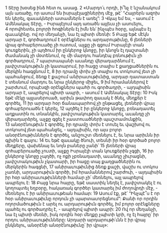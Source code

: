 1 Տէրը խօսեց ինձ հետ ու ասաց. 2 «Մարդո՛ւ որդի, ի՞նչ է նշանակում այն առածը, որ ասում են իսրայէլացիներիդ մէջ, թէ՝ “Հայրերն ազոխ են կերել, զաւակների ատամներն է առել”: 3 Վկայ եմ ես, - ասում է Ամենակալ Տէրը, - Իսրայէլում այդ առածն այլեւս չի ասուելու, 4 որովհետեւ բոլորի հոգիներն էլ իմն են՝ ինչպէս հօրը, այնպէս էլ զաւակինը. ով որ մեղանչի, նա էլ պիտի մեռնի: 5 Բայց եթէ մէկն արդար է, գործադրում է օրէնքներս ու արդարութիւնը, 6 լեռների վրայ զոհաբերուածը չի ուտում, աչքը չի գցում Իսրայէլի տան կուռքերին, չի պղծում իր ընկերոջ կնոջը, իր կնոջն էլ դաշտանի ժամանակ չի մօտենում, ոչ մի մարդու հանդէպ բռնութիւն չի գործադրում, 7 պարտապանի աւանդը վերադարձնում է, յափշտակութիւն չի կատարում, իր հացը տալիս է քաղցածներին ու մերկին հագցնում է, 8 իր դրամը փոխ չի տալիս ու տոկոսով յետ չի պահանջում, ձեռք է քաշում անիրաւութիւնից, արդար դատաստան է տեսնում մարդու եւ նրա ընկերոջ միջեւ, 9 իմ հրամաններով է շարժւում, որպէսզի օրէնքներս պահի ու գործադրի, - այդպիսին արդար է, ապրելով պիտի ապրի, - ասում է Ամենակալ Տէրը:
10 Իսկ եթէ մէկը այլասերուած, արիւն թափող զաւակ է ծնել, մեղքեր է գործել, 11 իր արդար հօր ճանապարհով չի ընթացել, լեռների վրայ զոհաբերուածն է կերել, 12 պղծել է իր ընկերոջ կնոջը, բռնադատել աղքատին ու տնանկին, յափշտակութիւն կատարել, աւանդը չի վերադարձրել, աչքը գցել է չաստուածների պաշտամունքին, 13 անօրէնութիւն է գործել, իր դրամը փոխ է տուել եւ վաշխով ու տոկոսով յետ պահանջել, - այդպիսին, որ այս բոլոր անօրէնութիւններն է գործել, անշուշտ մեռնելու է, եւ նրա արիւնն իր գլխին է գալու:
14 Եւ եթէ զաւակը ծնուի, տեսնի իր հօր գործած բոլոր մեղքերը, վախենայ եւ նոյն բաները չանի՝ 15 լեռների վրայ զոհաբերուածը չուտի, աչքը Իսրայէլի տան կուռքերին չգցի, 16 իր ընկերոջ կնոջը չպղծի, ոչ ոքի չբռնադատի, աւանդը չիւրացնի, յափշտակութիւն չկատարի, իր հացը տայ քաղցածներին ու մերկերին հագցնի, 17 անիրաւութիւնից ձեռք քաշի, վաշխ ու տոկոս չառնի, արդարութիւն գործի, իմ հրամաններով շարժուի, - այդպիսին իր հօր անիրաւութիւնների համար չի՛ մեռնելու, այլ ապրելով ապրելու է: 18 Բայց նրա հայրը, եթէ սաստիկ նեղել է, յափշտակել է ու կողոպտել եղբօրը, հակառակ գործեր կատարել իմ ժողովրդի մէջ, - մեռնելու է իր անիրաւութեան համար:
19 Ասում էք, թէ՝ “Ինչպէ՞ս է որ հօր անիրաւութիւնը որդուն չի պարտաւորեցնում”: Քանի որ որդին ողորմածութիւն է արել ու արդարութիւն գործել, իմ բոլոր օրէնքները պահել ու գործադրել է, - ապրելով պիտի ապրի: 20 Ով որ մեղանչի, նա էլ պիտի մեռնի, իսկ որդին հօր մեղքը չպիտի կրի, ոչ էլ հայրը՝ իր որդու անիրաւութիւնները: Արդարի արդարութի՛ւնն է իր վրայ ընկնելու, անօրէնի անօրէնութիւնը՝ իր վրայ»:
